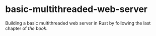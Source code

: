 # basic-multithreaded-web-server

Building a basic multithreaded web server in Rust by following the last chapter of _the book_.
